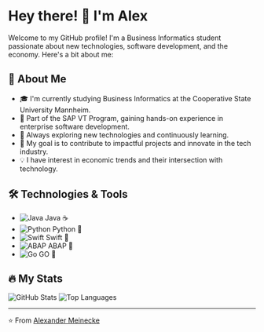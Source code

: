 # Hey there! 👋 I'm Alex

Welcome to my GitHub profile! I'm a Business Informatics student passionate about new technologies, software development, and the economy. Here's a bit about me:

## 🚀 About Me

- 🎓 I'm currently studying Business Informatics at the Cooperative State University Mannheim.
- 💼 Part of the SAP VT Program, gaining hands-on experience in enterprise software development.
- 🌱 Always exploring new technologies and continuously learning.
- 🎯 My goal is to contribute to impactful projects and innovate in the tech industry.
- 💡 I have interest in economic trends and their intersection with technology.

## 🛠️ Technologies & Tools

- ![Java](https://img.shields.io/badge/Java-%23007396.svg?style=for-the-badge&logo=java&logoColor=white) Java ☕️
- ![Python](https://img.shields.io/badge/Python-3670A0?style=for-the-badge&logo=python&logoColor=ffdd54) Python 🐍
- ![Swift](https://img.shields.io/badge/Swift-FA7343?style=for-the-badge&logo=swift&logoColor=white) Swift 📱
- ![ABAP](https://img.shields.io/badge/ABAP-0A9EDC?style=for-the-badge&logo=sap&logoColor=white) ABAP 🏢
- ![Go](https://img.shields.io/badge/Go-00ADD8?style=for-the-badge&logo=go&logoColor=white) GO 🐹

## 🔥 My Stats

![GitHub Stats](https://github-readme-stats.vercel.app/api?username=alex-meinecke&show_icons=true&theme=radical)
![Top Languages](https://github-readme-stats.vercel.app/api/top-langs/?username=alex-meinecke&layout=compact&theme=radical)

---

⭐️ From [Alexander Meinecke](https://github.com/alex-meinecke)
